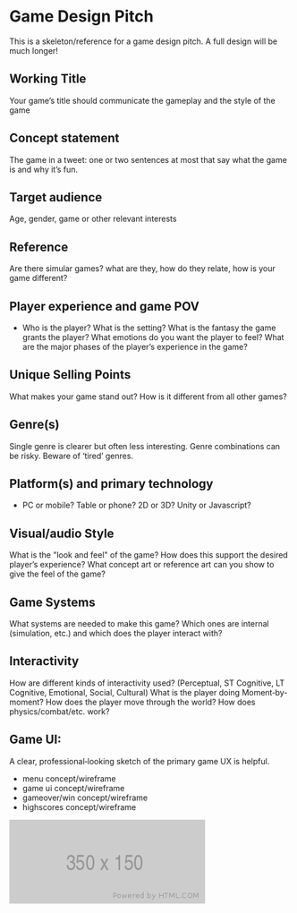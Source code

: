 # Game Design Pitch
This is a skeleton/reference for a game design pitch. A full design will be much longer!   

## Working Title
Your game’s title should communicate the gameplay and the style of the game 

## Concept statement  
The game in a tweet: one or two sentences at most that say what the game is and why it’s fun.  

## Target audience  
Age, gender, game or other relevant interests

## Reference
Are there simular games? what are they, how do they relate, how is your game different?

## Player experience and game POV 

- Who is the player? What is the setting? What is the fantasy the game grants the player? What emotions do you want the player to feel? What are the major phases of the player’s experience in the game?  


## Unique Selling Points
What makes your game stand out? How is it different from all other games? 

## Genre(s) 
Single genre is clearer but often less interesting. Genre combinations can be risky. Beware of ‘tired’ genres.  

## Platform(s) and primary technology 
- PC or mobile? Table or phone? 2D or 3D? Unity or Javascript?

## Visual/audio Style 
What is the "look and feel" of the game? How does this support the desired player’s experience? What concept art or reference art can you show to give the feel of the game? 




## Game Systems
What systems are needed to make this game? Which ones are internal (simulation, etc.) and which does the player interact with? 

## Interactivity
How are different kinds of interactivity used? (Perceptual, ST Cognitive, LT Cognitive, Emotional, Social, Cultural) What is the player doing Moment‐by‐moment? How does the player move through the world?  How does physics/combat/etc. work? 

## Game UI:
A clear, professional‐looking sketch of the primary game UX is helpful. 
- menu concept/wireframe
- game ui concept/wireframe
- gameover/win concept/wireframe
- highscores concept/wireframe

![alt text](./images/350x150.png "Logo Title Text 1")
